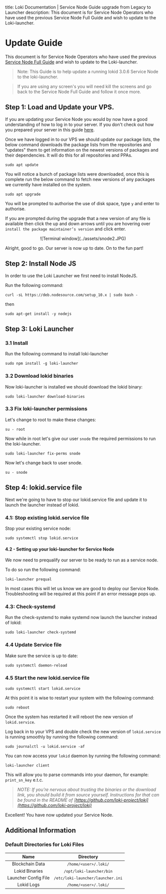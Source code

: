 title: Loki Documentation | Service Node Guide upgrade from Legacy to Launcher
description: This document is for Service Node Operators who have used the previous Service Node Full Guide and wish to update to the Loki-launcher.

# Update Guide
This document is for Service Node Operators who have used the previous [Service Node Full Guide](../SNFullGuideOLD/) and wish to update to the Loki-launcher.

> Note: This Guide is to help update a running lokid 3.0.6 Service Node to the loki-launcher.

> If you are using any screen's you will need kill the screens and go back to the Service Node Full Guide and follow it once more.

## Step 1: Load and Update your VPS.

If you are updating your Service Node you would by now have a good understanding of how to log in to your server. If you don't check out how you prepared your server in this guide [here](../SNFullGuide/#step-2-prepare-your-server).

Once we have logged in to our VPS we should update our package lists, the below command downloads the package lists from the repositories and "updates" them to get information on the newest versions of packages and their dependencies. It will do this for all repositories and PPAs.

```
sudo apt update
```

You will notice a bunch of package lists were downloaded, once this is complete run the below command to fetch new versions of any packages we currently have installed on the system.

```
sudo apt upgrade
```

You will be prompted to authorise the use of disk space, type `y` and enter to authorise.

If you are prompted during the upgrade that a new version of any file is available then click the up and down arrows until you are hovering over `install the package maintainer’s version` and click enter.

<center>![Terminal window](../assets/snode2.JPG)</center>

Alright, good to go. Our server is now up to date. On to the fun part!

## Step 2: Install Node JS

In order to use the Loki Launcher we first need to install NodeJS.

Run the following command:
```
curl -sL https://deb.nodesource.com/setup_10.x | sudo bash -
```
then
```
sudo apt-get install -y nodejs
```
## Step 3: Loki Launcher
### 3.1 Install
Run the following command to install loki-launcher
```
sudo npm install -g loki-launcher
```
### 3.2 Download lokid binaries

Now loki-launcher is installed we should download the lokid binary:
```
sudo loki-launcher download-binaries
```

### 3.3 Fix loki-launcher permissions
Let's change to root to make these changes:
```
su - root
```

Now while in root let's give our user `snode` the required permissions to run the loki-launcher.

```
sudo loki-launcher fix-perms snode
```

Now let's change back to user snode.

```
su - snode
```

## Step 4: lokid.service file
Next we're going to have to stop our lokid.service file and update it to launch the launcher instead of lokid.

### 4.1: Stop existing lokid.service file

Stop your existing service node:
```
sudo systemctl stop lokid.service
```
#### 4.2 - Setting up your loki-launcher for Service Node
We now need to prequalify our server to be ready to run as a service node.

To do so run the following command:
```
loki-launcher prequal
```

In most cases this will let us know we are good to deploy our Service Node. Troubleshooting will be required at this point if an error message pops up.

### 4.3: Check-systemd

Run the check-systemd to make systemd now launch the launcher instead of lokid:
```
sudo loki-launcher check-systemd
```

### 4.4 Update Service file

Make sure the service is up to date:
```
sudo systemctl daemon-reload
```

### 4.5 Start the new lokid.service file

```
sudo systemctl start lokid.service
```

At this point it is wise to restart your system with the following command:

```
sudo reboot
```

Once the system has restarted it will reboot the new version of `lokid.service`.

Log back in to your VPS and double check the new version of `lokid.service` is running smoothly by running the following command:
```
sudo journalctl -u lokid.service -af
```

You can now access your `lokid` daemon by running the following command:
```
loki-launcher client
```
This will allow you to parse commands into your daemon, for example: `print_sn_key` e.t.c.

> *NOTE: If you’re nervous about trusting the binaries or the download link, you should build it from source yourself. Instructions for that can be found in the README of [https://github.com/loki-project/loki](https://github.com/loki-project/loki)*

Excellent! You have now updated your Service Node.

## Additional Information

### Default Directories for Loki Files

|         Name         |            Directory            |
|:--------------------:|:-------------------------------:|
|    Blockchain Data   |       `/home/<user>/.loki/`       |
|    Lokid Binaries    |      `/opt/loki-launcher/bin`     |
| Launcher Config File | `/etc/loki-launcher/launcher.ini` |
| Lokid Logs           | `/home/<user>/.loki/`             |